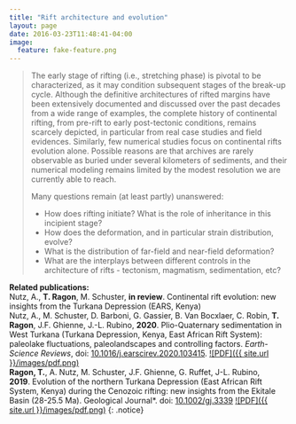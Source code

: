 ```yaml
---
title: "Rift architecture and evolution"
layout: page
date: 2016-03-23T11:48:41-04:00
image:
  feature: fake-feature.png
---
```


> The early stage of rifting (i.e., stretching phase) is pivotal to be characterized, as it may condition subsequent stages of the break-up cycle. Although the definitive architectures of rifted margins have been extensively documented and discussed over the past decades from a wide range of examples, the complete history of continental rifting, from pre-rift to early post-tectonic conditions, remains scarcely depicted, in particular from real case studies and field evidences. Similarly, few numerical studies focus on continental rifts evolution alone. Possible reasons are that archives are rarely observable as buried under several kilometers of sediments, and their numerical modeling remains limited by the modest resolution we are currently able to reach.
>
> Many questions remain (at least partly) unanswered: 
> - How does rifting initiate? What is the role of inheritance in this incipient stage?
> - How does the deformation, and in particular strain distribution, evolve?
> - What is the distribution of far-field and near-field deformation? 
> - What are the interplays between different controls in the architecture of rifts - tectonism, magmatism, sedimentation, etc?

**Related publications:** \
Nutz, A., **T. Ragon**, M. Schuster, **in review**. Continental rift evolution: new insights from the Turkana Depression (EARS, Kenya)\
Nutz, A., M. Schuster, D. Barboni, G. Gassier, B. Van Bocxlaer, C. Robin, **T. Ragon**, J.F. Ghienne, J.-L. Rubino, **2020**. Plio-Quaternary sedimentation in West Turkana (Turkana Depression, Kenya, East African Rift System): paleolake fluctuations, paleolandscapes and controlling factors. *Earth-Science Reviews*, doi: [10.1016/j.earscirev.2020.103415](https://doi.org/10.1016/j.earscirev.2020.103415). [![PDF]({{ site.url }}/images/pdf.png)](./files/nutz_2020_esr.pdf)\
**Ragon, T.**, A. Nutz, M. Schuster, J.F. Ghienne, G. Ruffet, J-L. Rubino, **2019**. Evolution of the northern Turkana Depression (East African Rift System, Kenya) during the Cenozoic rifting: new insights from the Ekitale Basin (28-25.5 Ma). Geological Journal*. doi: [10.1002/gj.3339](https://onlinelibrary.wiley.com/doi/abs/10.1002/gj.3339) [![PDF]({{ site.url }}/images/pdf.png)](./files/ragon_2019_gj.pdf)
{: .notice} 